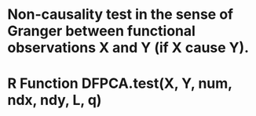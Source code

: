 # Non-causality test in the sense of Granger between functional observations X and Y (if X cause Y).
# R Function DFPCA.test(X, Y, num, ndx, ndy, L, q)

